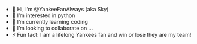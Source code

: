 - 👋 Hi, I’m @YankeeFanAlways (aka Sky)
- 👀 I’m interested in python
- 🌱 I’m currently learning coding
- 💞️ I’m looking to collaborate on ...
- ⚡ Fun fact: I am a lifelong Yankees fan and win or lose they are my team!

<!---
YankeeFanAlways/YankeeFanAlways is a ✨ special ✨ repository because its `README.md` (this file) appears on your GitHub profile.
You can click the Preview link to take a look at your changes.
--->
